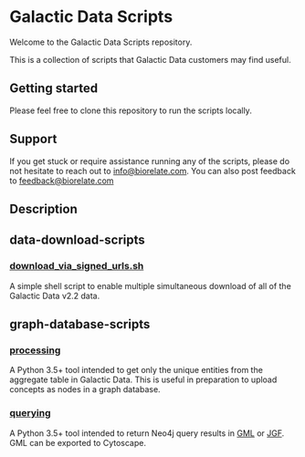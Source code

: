 # Galactic Data Scripts

Welcome to the Galactic Data Scripts repository.

This is a collection of scripts that Galactic Data customers may find useful.

## Getting started

Please feel free to clone this repository to run the scripts locally.

## Support

If you get stuck or require assistance running any of the scripts, please do not hesitate to reach out to info@biorelate.com. You can also post feedback to feedback@biorelate.com

## Description

## data-download-scripts

### [download_via_signed_urls.sh](./data-download-scripts/2.2/download_via_signed_urls.sh)

A simple shell script to enable multiple simultaneous download of all of the Galactic Data v2.2 data.

## graph-database-scripts

### [processing](./graph-database-scripts/processing)

A Python 3.5+ tool intended to get only the unique entities from the aggregate table in Galactic Data. This is useful in preparation to upload concepts as nodes in a graph database.

### [querying](./graph-database-scripts/querying)

A Python 3.5+ tool intended to return Neo4j query results in [GML](https://en.wikipedia.org/wiki/Graph_Modelling_Language) or [JGF](https://jsongraphformat.info/). GML can be exported to Cytoscape.
